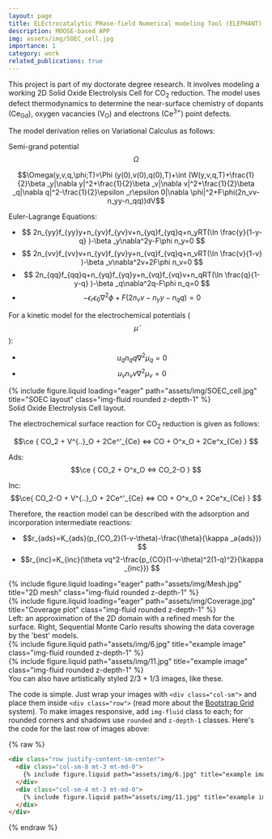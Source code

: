 ```yaml
---
layout: page
title: ELEctrocatalytic PHase-field Numerical modeling Tool (ELEPHANT)
description: MOOSE-based APP
img: assets/img/SOEC_cell.jpg
importance: 1
category: work
related_publications: true
---
```


This project is part of my doctorate degree research.
It involves modeling a working 2D Solid Oxide Electrolysis Cell for CO<sub>2</sub> reduction.
The model uses defect thermodynamics to determine the near-surface chemistry of dopants (Ce<sub>Gd</sub>), oxygen vacancies (V<sub>O</sub>) and electrons (Ce<sup>3+</sup>) point defects.

The model derivation relies on Variational Calculus as follows:

Semi-grand potential $$\Omega$$

$$\Omega(y,v,q,\phi;T)=\Phi (y(0),v(0),q(0),T)+\int (W(y,v,q,T)+\frac{1}{2}\beta _y|\nabla y|^2+\frac{1}{2}\beta _v|\nabla v|^2+\frac{1}{2}\beta _q|\nabla q|^2-\frac{1}{2}\epsilon _r\epsilon 0|\nabla \phi|^2+F\phi(2n_vv-n_yy-n_qq))dV$$

Euler-Lagrange Equations:

- $$ 2n_{yy}f_{yy}y+n_{yv}f_{yv}v+n_{yq}f_{yq}q+n_yRT(\ln \frac{y}{1-y-q} )-\beta _y\nabla^2y-F\phi n_y=0 $$
- $$ 2n_{vv}f_{vv}v+n_{yv}f_{yv}y+n_{vq}f_{vq}q+n_vRT(\ln \frac{v}{1-v} )-\beta _v\nabla^2v+2F\phi n_v=0 $$
- $$ 2n_{qq}f_{qq}q+n_{yq}f_{yq}y+n_{vq}f_{vq}v+n_qRT(\ln \frac{q}{1-y-q} )-\beta _q\nabla^2q-F\phi n_q=0 $$
- $$ -\epsilon _r\epsilon _0\nabla ^2\phi+F(2n_vv-n_yy-n_qq)=0 $$

For a kinetic model for the electrochemical potentials ($$\tilde{\mu}$$):

- $$u_qn_qq\nabla^2\mu _q=0$$
- $$u_vn_vv\nabla^2\mu _v=0$$



<div class="row">
    <div class="col-sm mt-3 mt-md-0">
        {% include figure.liquid loading="eager" path="assets/img/SOEC_cell.jpg" title="SOEC layout" class="img-fluid rounded z-depth-1" %}
    </div>
</div>
<div class="caption">
    Solid Oxide Electrolysis Cell layout.
</div>

The electrochemical surface reaction for CO<sub>2</sub> reduction is given as follows:

$$\ce { CO_2 + V^{..}_O + 2Ce^'_{Ce} <=> CO + O^x_O + 2Ce^x_{Ce} } $$

Ads: $$\ce { CO_2 + O^x_O <=> CO_2-O } $$

Inc: $$\ce{ CO_2-O + V^{..}_O + 2Ce^'_{Ce} <=> CO + O^x_O + 2Ce^x_{Ce} } $$

Therefore, the reaction model can be described with the adsorption and incorporation intermediate reactions:

- $$r_{ads}=K_{ads}(p_{CO_2}(1-v-\theta)-\frac{\theta}{\kappa _a{ads}}) $$
- $$r_{inc}=K_{inc}(\theta vq^2-\frac{p_{CO}(1-v-\theta)^2(1-q)^2}{\kappa _{inc}}) $$

<div class="row">
    <div class="col-sm-8 mt-3 mt-md-0">
        {% include figure.liquid loading="eager" path="assets/img/Mesh.jpg" title="2D mesh" class="img-fluid rounded z-depth-1" %}
    </div>
    <div class="col-sm-4 mt-3 mt-md-0">
        {% include figure.liquid loading="eager" path="assets/img/Coverage.jpg" title="Coverage plot" class="img-fluid rounded z-depth-1" %}
    </div>
</div>
<div class="caption">
    Left: an approximation of the 2D domain with a refined mesh for the surface. Right, Sequential Monte Carlo results showing the data coverage by the 'best' models.
</div>



<div class="row justify-content-sm-center">
    <div class="col-sm-8 mt-3 mt-md-0">
        {% include figure.liquid path="assets/img/6.jpg" title="example image" class="img-fluid rounded z-depth-1" %}
    </div>
    <div class="col-sm-4 mt-3 mt-md-0">
        {% include figure.liquid path="assets/img/11.jpg" title="example image" class="img-fluid rounded z-depth-1" %}
    </div>
</div>
<div class="caption">
    You can also have artistically styled 2/3 + 1/3 images, like these.
</div>

The code is simple.
Just wrap your images with `<div class="col-sm">` and place them inside `<div class="row">` (read more about the <a href="https://getbootstrap.com/docs/4.4/layout/grid/">Bootstrap Grid</a> system).
To make images responsive, add `img-fluid` class to each; for rounded corners and shadows use `rounded` and `z-depth-1` classes.
Here's the code for the last row of images above:

{% raw %}

```html
<div class="row justify-content-sm-center">
  <div class="col-sm-8 mt-3 mt-md-0">
    {% include figure.liquid path="assets/img/6.jpg" title="example image" class="img-fluid rounded z-depth-1" %}
  </div>
  <div class="col-sm-4 mt-3 mt-md-0">
    {% include figure.liquid path="assets/img/11.jpg" title="example image" class="img-fluid rounded z-depth-1" %}
  </div>
</div>
```

{% endraw %}
